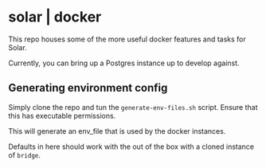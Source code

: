 # solar | docker
This repo houses some of the more useful docker features and tasks for Solar.

Currently, you can bring up a Postgres instance up to develop against.

## Generating environment config
Simply clone the repo and tun the `generate-env-files.sh` script. Ensure that this has executable permissions.

This will generate an env_file that is used by the docker instances.

Defaults in here should work with the out of the box with a cloned instance of `bridge`.
